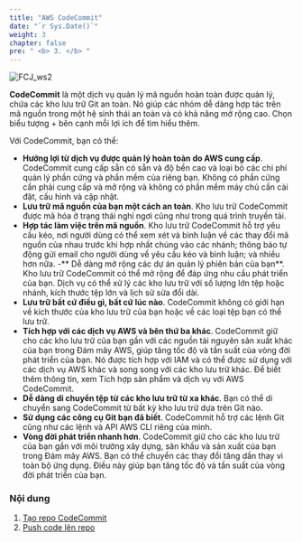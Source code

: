```yaml
---
title: "AWS CodeCommit"
date: "`r Sys.Date()`"
weight: 3
chapter: false
pre: " <b> 3. </b> "
---
```


![FCJ_ws2](/images/3.codecommit/aws_codecommit.png)

**CodeCommit** là một dịch vụ quản lý mã nguồn hoàn toàn được quản lý, chứa các kho lưu trữ Git an toàn. Nó giúp các nhóm dễ dàng hợp tác trên mã nguồn trong một hệ sinh thái an toàn và có khả năng mở rộng cao. Chọn biểu tượng + bên cạnh mỗi lợi ích để tìm hiểu thêm.

Với CodeCommit, bạn có thể:

- **Hưởng lợi từ dịch vụ được quản lý hoàn toàn do AWS cung cấp**. CodeCommit cung cấp sẵn có sẵn và độ bền cao và loại bỏ các chi phí quản lý phần cứng và phần mềm của riêng bạn. Không có phần cứng cần phải cung cấp và mở rộng và không có phần mềm máy chủ cần cài đặt, cấu hình và cập nhật.
- **Lưu trữ mã nguồn của bạn một cách an toàn**. Kho lưu trữ CodeCommit được mã hóa ở trạng thái nghỉ ngơi cũng như trong quá trình truyền tải.
- **Hợp tác làm việc trên mã nguồn**. Kho lưu trữ CodeCommit hỗ trợ yêu cầu kéo, nơi người dùng có thể xem xét và bình luận về các thay đổi mã nguồn của nhau trước khi hợp nhất chúng vào các nhánh; thông báo tự động gửi email cho người dùng về yêu cầu kéo và bình luận; và nhiều hơn nữa. -** Dễ dàng mở rộng các dự án quản lý phiên bản của bạn**. Kho lưu trữ CodeCommit có thể mở rộng để đáp ứng nhu cầu phát triển của bạn. Dịch vụ có thể xử lý các kho lưu trữ với số lượng lớn tệp hoặc nhánh, kích thước tệp lớn và lịch sử sửa đổi dài.
- **Lưu trữ bất cứ điều gì, bất cứ lúc nào**. CodeCommit không có giới hạn về kích thước của kho lưu trữ của bạn hoặc về các loại tệp bạn có thể lưu trữ.
- **Tích hợp với các dịch vụ AWS và bên thứ ba khác**. CodeCommit giữ cho các kho lưu trữ của bạn gần với các nguồn tài nguyên sản xuất khác của bạn trong Đám mây AWS, giúp tăng tốc độ và tần suất của vòng đời phát triển của bạn. Nó được tích hợp với IAM và có thể được sử dụng với các dịch vụ AWS khác và song song với các kho lưu trữ khác. Để biết thêm thông tin, xem Tích hợp sản phẩm và dịch vụ với AWS CodeCommit.
- **Dễ dàng di chuyển tệp từ các kho lưu trữ từ xa khác**. Bạn có thể di chuyển sang CodeCommit từ bất kỳ kho lưu trữ dựa trên Git nào.
- **Sử dụng các công cụ Git bạn đã biết**. CodeCommit hỗ trợ các lệnh Git cũng như các lệnh và API AWS CLI riêng của mình.
- **Vòng đời phát triển nhanh hơn**. CodeCommit giữ cho các kho lưu trữ của bạn gần với môi trường xây dựng, sân khấu và sản xuất của bạn trong Đám mây AWS. Bạn có thể chuyển các thay đổi tăng dần thay vì toàn bộ ứng dụng. Điều này giúp bạn tăng tốc độ và tần suất của vòng đời phát triển của bạn.

### Nội dung

1.  [Tạo repo CodeCommit](3.1-repo/)
2.  [Push code lên repo](3.2-code/)
